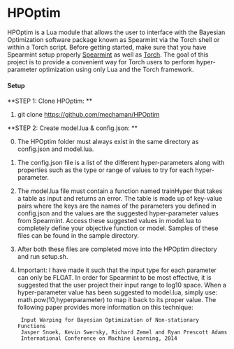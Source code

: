 HPOptim
=========================================
HPOptim is a Lua module that allows the user to interface with the Bayesian Optimization software package known as Spearmint via the Torch shell or within a Torch script. Before getting started, make sure that you have Spearmint setup properly [Spearmint](https://github.com/HIPS/Spearmint) as well as [Torch](https://github.com/torch). The goal of this project is to provide a convenient way for Torch users to perform hyper-parameter optimization using only Lua and the Torch framework.

#### Setup

**STEP 1: Clone HPOptim: **

1. git clone https://github.com/mechaman/HPOptim

**STEP 2: Create model.lua & config.json: ** 

0. The HPOptim folder must always exist in the same directory as
config.json and model.lua.
1. The config.json file is a list of the different hyper-parameters along with properties such as the type or range of values to try for each hyper-parameter.
2. The model.lua file must contain a function named trainHyper that takes a table as input and returns an error. The table is made up of key-value pairs where the keys are the names of the parameters you defined in config.json and the values are the suggested hyper-parameter values from Spearmint. Access these suggested values in model.lua to completely define your objective function or model. Samples of these files can be found in the sample directory.
3. After both these files are completed move into the HPOptim directory and run setup.sh.
4. Important: I have made it such that the input type for each parameter can only be FLOAT. In order for Spearmint to be most effective, it is suggested that the user project their input range to log10 space. When a hyper-parameter value has been suggested to model.lua, simply use: math.pow(10,hyperparameter) to map it back to its proper value. The following paper provides more information on this technique: 

		Input Warping for Bayesian Optimization of Non-stationary Functions  
		Jasper Snoek, Kevin Swersky, Richard Zemel and Ryan Prescott Adams  
		International Conference on Machine Learning, 2014 
		
